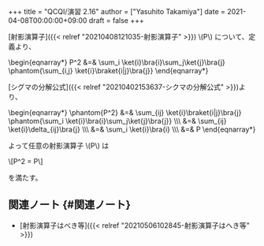 +++
title = "QCQI/演習 2.16"
author = ["Yasuhito Takamiya"]
date = 2021-04-08T00:00:00+09:00
draft = false
+++

[射影演算子]({{< relref "20210408121035-射影演算子" >}}) \\(P\\) について、定義より、

\begin{eqnarray\*}
  P^2 &=& \sum\_i \ket{i}\bra{i}\sum\_j\ket{j}\bra{j} \phantom{\sum\_{i,j} \ket{i}\braket{i|j}\bra{j}}
\end{eqnarray\*}

[シグマの分解公式]({{< relref "20210402153637-シクマの分解公式" >}})より、

\begin{eqnarray\*}
  \phantom{P^2} &=& \sum\_{ij} \ket{i}\braket{i|j}\bra{j} \phantom{\sum\_i \ket{i}\bra{i}\sum\_j\ket{j}\bra{j}} \\\\\\
    &=& \sum\_{ij} \ket{i}\delta\_{ij}\bra{j} \\\\\\
    &=& \sum\_i \ket{i}\bra{i} \\\\\\
    &=& P
\end{eqnarray\*}

よって任意の射影演算子 \\(P\\) は

\\[P^2 = P\\]

を満たす。


## 関連ノート {#関連ノート}

-   [射影演算子はべき等]({{< relref "20210506102845-射影演算子はへき等" >}})
